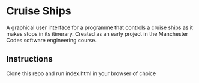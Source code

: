 # Cruise Ships

A graphical user interface for a programme that controls a cruise ships as it makes stops in its itinerary. Created as an early project in the Manchester Codes software engineering course.

## Instructions

Clone this repo and run index.html in your browser of choice
